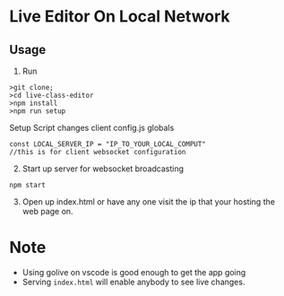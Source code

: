 # Live Editor On Local Network
## Usage
1. Run 
```
>git clone;
>cd live-class-editor
>npm install
>npm run setup
```
Setup Script changes client config.js globals
```
const LOCAL_SERVER_IP = "IP_TO_YOUR_LOCAL_COMPUT"
//this is for client websocket configuration
```
2. Start up server for websocket broadcasting
```
npm start 
```
3. Open up index.html or have any one visit the ip that your hosting the web page on. 

# Note
* Using golive on vscode is good enough to get the app going 
* Serving `index.html` will enable anybody to see live changes.
